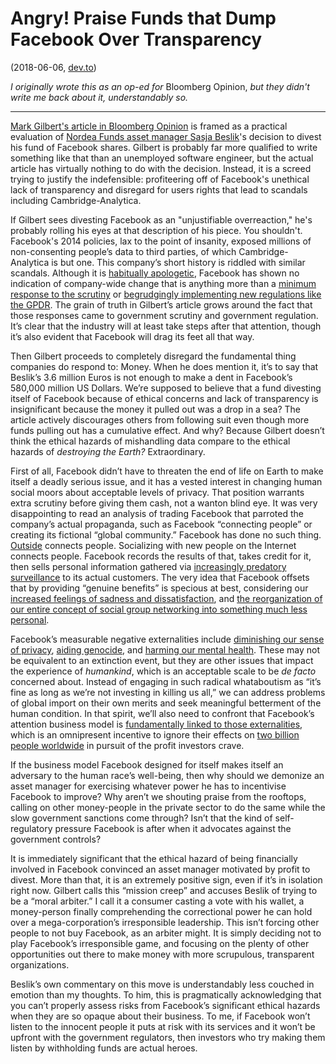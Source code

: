 # Angry! Praise Funds that Dump Facebook Over Transparency 

(2018-06-06, [dev.to](https://dev.to/lethargilistic/angry-praise-funds-that-dump-facebook-over-transparency-ohd))

*I originally wrote this as an op-ed for* Bloomberg Opinion, *but they didn't write me back about it, understandably so.*

-----

[Mark Gilbert's article in Bloomberg Opinion](https://www.bloomberg.com/news/articles/2018-06-22/dislike-sustainable-fund-says-dump-facebook) is framed as a practical evaluation of [Nordea Funds asset manager Sasja Beslik](https://www.bloomberg.com/news/articles/2018-04-05/facebook-has-become-a-pandora-s-box-of-risks-for-nordea-funds)'s decision to divest his fund of Facebook shares. Gilbert is probably far more qualified to write something like that than an unemployed software engineer, but the actual article has virtually nothing to do with the decision. Instead, it is a screed trying to justify the indefensible: profiteering off of Facebook's unethical lack of transparency and disregard for users rights that lead to scandals including Cambridge-Analytica.

If Gilbert sees divesting Facebook as an "unjustifiable overreaction," he's probably rolling his eyes at that description of his piece. You shouldn't. Facebook's 2014 policies, lax to the point of insanity, exposed millions of non-consenting people’s data to third parties, of which Cambridge-Analytica is but one. This company’s short history is riddled with similar scandals. Although it is [habitually apologetic](https://www.wired.com/story/why-zuckerberg-15-year-apology-tour-hasnt-fixed-facebook), Facebook has shown no indication of company-wide change that is anything more than a [minimum response to the scrutiny](https://www.bbc.com/news/world-us-canada-43494337) or [begrudgingly implementing new regulations like the GPDR](https://www.theregister.co.uk/2018/05/29/facebook_messages_trick/). The grain of truth in Gilbert’s article grows around the fact that those responses came to government scrutiny and government regulation. It’s clear that the industry will at least take steps after that attention, though it’s also evident that Facebook will drag its feet all that way.

Then Gilbert proceeds to completely disregard the fundamental thing companies do respond to: Money. When he does mention it, it’s to say that Beslik’s 3.6 million Euros is not enough to make a dent in Facebook’s 580,000 million US Dollars. We’re supposed to believe that a fund divesting itself of Facebook because of ethical concerns and lack of transparency is insignificant because the money it pulled out was a drop in a sea? The article actively discourages others from following suit even though more funds pulling out has a cumulative effect. And why? Because Gilbert doesn’t think the ethical hazards of mishandling data compare to the ethical hazards of *destroying the Earth?* Extraordinary.

First of all, Facebook didn’t have to threaten the end of life on Earth to make itself a deadly serious issue, and it has a vested interest in changing human social moors about acceptable levels of privacy. That position warrants extra scrutiny before giving them cash, not a wanton blind eye. It was very disappointing to read an analysis of trading Facebook that parroted the company’s actual propaganda, such as Facebook “connecting people” or creating its fictional “global community.” Facebook has done no such thing. [Outside](https://old.reddit.com/r/outside/) connects people. Socializing with new people on the Internet connects people. Facebook records the results of that, takes credit for it, then sells personal information gathered via [increasingly predatory surveillance](https://www.theverge.com/2018/4/11/17225482/facebook-shadow-profiles-zuckerberg-congress-data-privacy) to its actual customers. The very idea that Facebook offsets that by providing “genuine benefits” is specious at best, considering our [increased feelings of sadness and dissatisfaction](https://www.npr.org/sections/alltechconsidered/2013/08/19/213568763/researchers-facebook-makes-us-sadder-and-less-satisfied), and [the reorganization of our entire concept of social group networking into something much less personal](https://www.theverge.com/2018/4/28/17293056/facebook-deletefacebook-social-network-monopoly).

Facebook’s measurable negative externalities include [diminishing our sense of privacy](https://www.theguardian.com/technology/2016/jun/29/facebook-privacy-secret-profile-exposed), [aiding genocide](https://www.cnn.com/2018/04/06/asia/myanmar-facebook-social-media-genocide-intl/index.html), and [harming our mental health](https://www.theguardian.com/society/2017/may/19/popular-social-media-sites-harm-young-peoples-mental-health). These may not be equivalent to an extinction event, but they are other issues that impact the experience of *humankind*, which is an acceptable scale to be *de facto* concerned about. Instead of engaging in such radical whataboutism as “it’s fine as long as we’re not investing in killing us all,” we can address problems of global import on their own merits and seek meaningful betterment of the human condition. In that spirit, we’ll also need to confront that Facebook’s attention business model is [fundamentally linked to those externalities](https://www.theguardian.com/technology/2018/apr/07/facebookgot-into-mess-cant-get-out-of-it-mark-zuckerberg-surveillance-capitalism), which is an omnipresent incentive to ignore their effects on [two billion people worldwide](https://www.statista.com/statistics/264810/number-of-monthly-active-facebook-users-worldwide/) in pursuit of the profit investors crave.

If the business model Facebook designed for itself makes itself an adversary to the human race’s well-being, then why should we demonize an asset manager for exercising whatever power he has to incentivise Facebook to improve? Why aren’t we shouting praise from the rooftops, calling on other money-people in the private sector to do the same while the slow government sanctions come through? Isn’t that the kind of self-regulatory pressure Facebook is after when it advocates against the government controls? 

It is immediately significant that the ethical hazard of being financially involved in Facebook convinced an asset manager motivated by profit to divest. More than that, it is an extremely positive sign, even if it’s in isolation right now. Gilbert calls this “mission creep” and accuses Beslik of trying to be a “moral arbiter.” I call it a consumer casting a vote with his wallet, a money-person finally comprehending the correctional power he can hold over a mega-corporation’s irresponsible leadership. This isn’t forcing other people to not buy Facebook, as an arbiter might. It is simply deciding not to play Facebook’s irresponsible game, and focusing on the plenty of other opportunities out there to make money with more scrupulous, transparent organizations.

Beslik’s own commentary on this move is understandably less couched in emotion than my thoughts. To him, this is pragmatically acknowledging that you can’t properly assess risks from Facebook’s significant ethical hazards when they are so opaque about their business. To me, if Facebook won’t listen to the innocent people it puts at risk with its services and it won’t be upfront with the government regulators, then investors who try making them listen by withholding funds are actual heroes.


